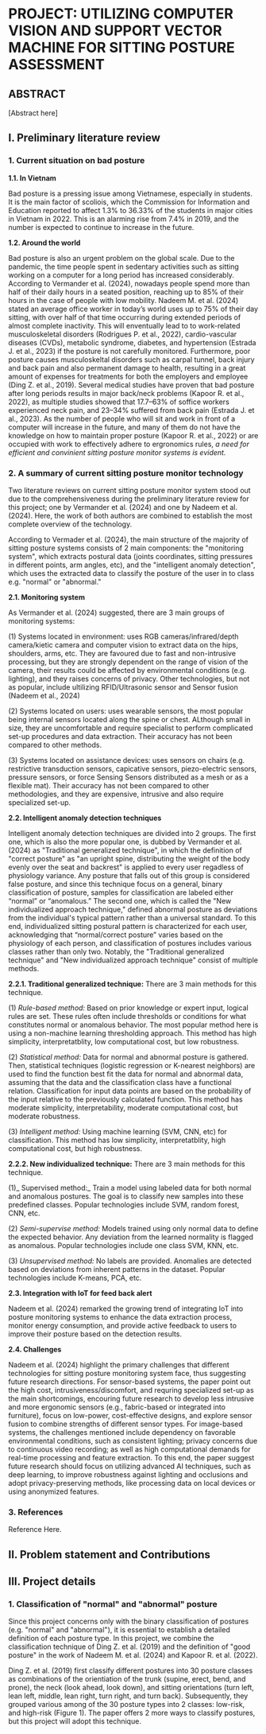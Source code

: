 # **PROJECT: UTILIZING COMPUTER VISION AND SUPPORT VECTOR MACHINE FOR SITTING POSTURE ASSESSMENT**

## **ABSTRACT**

[Abstract here]

## **I. Preliminary literature review**

### **1. Current situation on bad posture**

**1.1. In Vietnam**

Bad posture is a pressing issue among Vietnamese, especially in students. It is the main factor of scoliois, which the Commission for Information and Education reported to affect 1.3% to 36.33% of the students in major cities in Vietnam in 2022. This is an alarming rise from 7.4% in 2019, and the number is expected to continue to increase in the future.

**1.2. Around the world**

Bad posture is also an urgent problem on the global scale. Due to the pandemic, the time people spent in sedentary activities such as sitting working on a computer for a long period has increased considerably. According to Vermander et al. (2024), nowadays people spend more than half of their daily hours in a seated position, reaching up to 85% of their hours in the case of people with low mobility. Nadeem M. et al. (2024) stated an average office worker in today’s world uses up to 75% of their day sitting, with over half of that time occurring during extended periods of almost complete inactivity. This will enventually lead to to work-related musculoskeletal disorders (Rodrigues P. et al., 2022), cardio-vascular diseases (CVDs), metabolic syndrome, diabetes, and hypertension (Estrada J. et al., 2023) if the posture is not carefully monitored. Furthermore, poor posture causes musculoskeltal disorders such as carpal tunnel, back injury and back pain and also permanent damage to health, resulting in a great amount of expenses for treatments for both the employers and employee (Ding Z. et al., 2019). Several medical studies have proven that bad posture after long periods results in major back/neck problems (Kapoor R. et al., 2022), as multiple studies showed that 17.7–63% of soffice workers experienced neck pain, and 23–34% suffered from back pain (Estrada J. et al., 2023). As the number of people who will sit and work in front of a computer will increase in the future, and many of them do not have the knowledge on how to maintain proper posture (Kapoor R. et al., 2022) or are occupied with work to effectively adhere to ergronomics rules, _a need for efficient and convinient sitting posture monitor systems is evident._

### **2. A summary of current sitting posture monitor technology**

Two literature reviews on current sitting posture monitor system stood out due to the comprehensiveness during the preliminary literature review for this project; one by Vermander et al. (2024) and one by Nadeem et al. (2024). Here, the work of both authors are combined to establish the most complete overview of the technology.

According to Vermader et al. (2024), the main structure of the majority of sitting posture systems consists of 2 main components: the "monitoring system", which extracts postural data (joints coordinates, sitting pressures in different points, arm angles, etc), and the "intelligent anomaly detection", which uses the extracted data to classify the posture of the user in to class e.g. "normal" or "abnormal."

**2.1. Monitoring system**

As Vermander et al. (2024) suggested, there are 3 main groups of monitoring systems: 

(1) Systems located in environment: uses RGB cameras/infrared/depth camera/kietic camera and computer vision to extract data on the hips, shoulders, arms, etc. They are favoured due to fast and non-intrusive processing, but they are strongly dependent on the range of vision of the camera, their results could be affected by environmental conditions (e.g. lighting), and they raises concerns of privacy. Other technologies, but not as popular, include ultilizing RFID/Ultrasonic sensor and Sensor fusion (Nadeem et al., 2024)

(2) Systems located on users: uses wearable sensors, the most popular being internal sensors located along the spine or chest. ALthough small in size, they are uncomfortable and require specialist to perform complicated set-up procedures and data extraction. Their accuracy has not been compared to other methods.

(3) Systems located on assistance devices: uses sensors on chairs (e.g. restrictive transduction sensors, capicative sensors, piezo-electric sensors, pressure sensors, or force Sensing Sensors distributed as a mesh or as a flexible mat). Their accuracy has not been compared to other methodologies, and they are expensive, intrusive and also require specialized set-up.

**2.2. Intelligent anomaly detection techniques**

Intelligent anomaly detection techniques are divided into 2 groups. The first one, which is also the more popular one, is dubbed by Vermander et al. (2024) as "Traditional generalized technique", in which the definition of "correct posture" as "an upright spine, distributing the weight of the body evenly over the seat and backrest" is applied to every user regadless of physiology variance. Any posture that falls out of this group is considered false posture, and since this technique focus on a general, binary classification of posture, samples for classification are labeled either “normal” or “anomalous.” The second one, which is called the "New individualized approach technique," defined abnormal posture as deviations from the individual's typical pattern rather than a universal standard. To this end, individualized sitting postural pattern is characterized for each user, acknowledging that “normal/correct posture” varies based on the physiology of each person, and classification of postures includes various classes rather than only two. Notably, the "Traditional generalized technique" and "New individualized approach technique" consist of multiple methods.

**2.2.1. Traditional generalized technique:** There are 3 main methods for this technique.

(1) _Rule-based method:_ Based on prior knowledge or expert input, logical rules are set. These rules often include thresholds or conditions for what constitutes normal or anomalous behavior. The most popular method here is using a non-machine learning thresholding approach. This method has high simplicity, interpretatblity, low computational cost, but low robustness.

(2) _Statistical method:_ Data for normal and abnormal posture is gathered. Then, statistical techniques (logistic regression or K-nearest neighbors) are used to find the function best fit the data for normal and abnormal data, assuming that the data and the classification class have a functional relation. Classification for input data points are based on the probability of the input relative to the previously calculated function. This method has moderate simplicity, interpretability, moderate computational cost, but moderate robustness.

(3) _Intelligent method:_ Using machine learning (SVM, CNN, etc) for classification. This method has low simplicity, interpretatblity, high computational cost, but high robustness.

**2.2.2. New individualized technique:** There are 3 main methods for this technique.

(1)_ Supervised method:_ Train a model using labeled data for both normal and anomalous postures. The goal is to classify new samples into these predefined classes. Popular technologies include SVM, random forest, CNN, etc.

(2) _Semi-supervise method:_ Models trained using only normal data to define the expected behavior. Any deviation from the learned normality is flagged as anomalous. Popular technologies include one class SVM, KNN, etc.

(3) _Unsupervised method:_ No labels are provided. Anomalies are detected based on deviations from inherent patterns in the dataset. Popular technologies include K-means, PCA, etc.

**2.3. Integration with IoT for feed back alert**

Nadeem et al. (2024) remarked the growing trend of integrating IoT into posture monitoring systems to enhance the data extraction process, monitor energy consumption, and provide active feedback to users to improve their posture based on the detection results.

**2.4. Challenges**

Nadeem et al. (2024) highlight the primary challenges that different technologies for sitting posture monitoring system face, thus suggesting future research directions. For sensor-based systems, the paper point out the high cost, intrusiveness/discomfort, and requring specialized set-up as the main shortcomings, encouring future research to develop less intrusive and more ergonomic sensors (e.g., fabric-based or integrated into furniture), focus on low-power, cost-effective designs, and explore sensor fusion to combine strengths of different sensor types. For image-based systems, the challenges mentioned include dependency on favorable environmental conditions, such as consistent lighting; privacy concerns due to continuous video recording; as well as high computational demands for real-time processing and feature extraction. To this end, the paper suggest future research should focus on utilizing advanced AI techniques, such as deep learning, to improve robustness against lighting and occlusions and adopt privacy-preserving methods, like processing data on local devices or using anonymized features.

### **3. References**

Reference Here.

## **II. Problem statement and Contributions**

## **III. Project details**

### **1. Classification of "normal" and "abnormal" posture**

Since this project concerns only with the binary classification of postures (e.g. "normal" and "abnormal"), it is essential to establish a detailed definition of each posture type. In this project, we combine the classification technique of Ding Z. et al. (2019) and the definition of "good posture" in the work of Nadeem M. et al. (2024) and Kapoor R. et al. (2022).

Ding Z. et al. (2019) first classify different postures into 30 posture classes as combinations of the orientiation of the trunk (supine, erect, bend, and prone), the neck (look ahead, look down), and sitting orientations (turn left, lean left, middle, lean right, turn right, and turn back). Subsequently, they grouped various among of the 30 posture types into 2 classes: low-risk, and high-risk (Figure 1). The paper offers 2 more ways to classify postures, but this project will adopt this technique.










 


